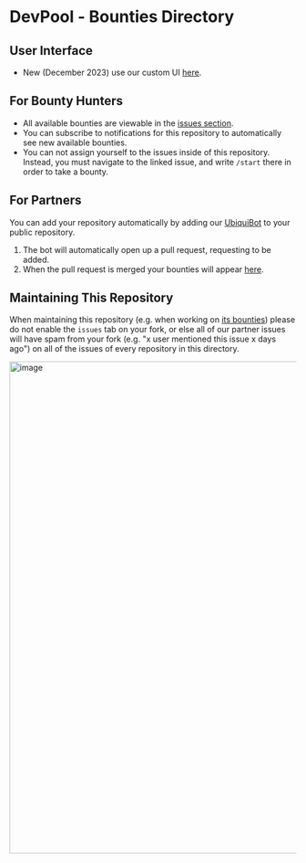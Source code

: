 # DevPool - Bounties Directory

## User Interface

- New (December 2023) use our custom UI [here](https://work.ubq.fi). 

## For Bounty Hunters

- All available bounties are viewable in the [issues section](https://github.com/ubiquity/devpool/issues).
- You can subscribe to notifications for this repository to automatically see new available bounties.
- You can not assign yourself to the issues inside of this repository. Instead, you must navigate to the linked issue, and write `/start` there in order to take a bounty. 

## For Partners

You can add your repository automatically by adding our [UbiquiBot](https://github.com/marketplace/ubiquibot) to your public repository.
1. The bot will automatically open up a pull request, requesting to be added. 
2. When the pull request is merged your bounties will appear [here](https://github.com/ubiquity/devpool/issues).

## Maintaining This Repository

When maintaining this repository (e.g. when working on [its bounties](https://github.com/ubiquity/devpool-directory-bounties/issues)) please do not enable the `issues` tab on your fork, or else all of our partner issues will have spam from your fork (e.g. "x user mentioned this issue x days ago") on all of the issues of every repository in this directory. 

<img width="862" alt="image" src="https://github.com/ubiquity/devpool-directory/assets/4975670/c3db8f81-19ac-4aa4-9351-06c9a5fda77f">
